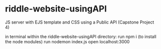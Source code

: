 # riddle-website-usingAPI
JS server with EJS template and CSS using a Public API (Capstone Project 4)

in terminal
within the riddle-website-usingAPI directory:
run npm i (to install the node modules)
run nodemon index.js 
open localhost:3000
